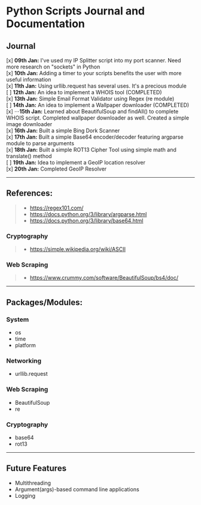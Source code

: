 # Python Scripts Journal and Documentation <br>

## Journal
[x] **09th Jan:** I've used my IP Splitter script into my port scanner. Need more research on "sockets" in Python <br>
[x] **10th Jan:** Adding a timer to your scripts benefits the user with more useful information <br>
[x] **11th Jan:** Using urllib.request has several uses. It's a precious module <br>
[ ] **12th Jan:** An idea to implement a WHOIS tool (COMPLETED) <br>
[x] **13th Jan:** Simple Email Format Validator using Regex (re module) <br>
[ ] **14th Jan:** An idea to implement a Wallpaper downloader (COMPLETED) <br>
[x] ⋅⋅⋅**15th Jan:** Learned about BeautifulSoup and findAll() to complete WHOIS script. Completed wallpaper downloader as well. Created a simple image downloader<br>
[x] **16th Jan:** Built a simple Bing Dork Scanner <br>
[x] **17th Jan:** Built a simple Base64 encoder/decoder featuring argparse module to parse arguments <br>
[x] **18th Jan:** Built a simple ROT13 Cipher Tool using simple math and translate() method <br>
[ ] **19th Jan:** Idea to implement a GeoIP location resolver <br>
[x] **20th Jan:** Completed GeoIP Resolver<br>
___
## References: 
> - https://regex101.com/
> - https://docs.python.org/3/library/argparse.html
> - https://docs.python.org/3/library/base64.html

### Cryptography
> - https://simple.wikipedia.org/wiki/ASCII

### Web Scraping
> - https://www.crummy.com/software/BeautifulSoup/bs4/doc/

___

## Packages/Modules: 
### System
- os
- time
- platform

### Networking
- urllib.request

### Web Scraping
- BeautifulSoup
- re

### Cryptography
- base64
- rot13

___
## Future Features
- Multithreading
- Argument(args)-based command line applications
- Logging